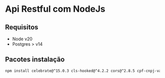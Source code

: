 # Api Restful com NodeJs

## Requisitos

- Node v20
- Postgres > v14

## Pacotes instalação

```sh
npm install celebrate@^15.0.3 cls-hooked@^4.2.2 cors@^2.8.5 cpf-cnpj-validator@^1.0.3 debug@^4.3.7 dotenv@^16.4.5 express@^4.21.1 helmet@^8.0.0 jsonwebtoken@^9.0.2 knex@^3.1.0 lodash@^4.17.21 node-fetch@^2.6.1 pg@^8.13.1 sequelize@^6.37.5 sequelize-cli@^6.6.2 uuid

```
